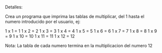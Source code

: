 Detalles:

Crea un programa que imprima las tablas de multiplicar, del 1 hasta el numero introducido por el usuario, ej:

1 x 1 = 1
1 x 2 = 2
1 x 3 = 3
1 x 4 = 4
1 x 5 = 5
1 x 6 = 6
1 x 7 = 7
1 x 8 = 8
1 x 9 = 9
1 x 10 = 10
1 x 11 = 11
1 x 12 = 12

Nota: La tabla de cada numero termina en la multiplicacion del numero 12
